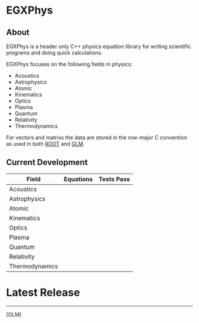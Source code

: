 # EGXPhys
## About
EGXPhys is a header only C++ physics equation library for writing scientific programs and doing quick calculations.

EGXPhys focuses on the following fields in physics:
* Acoustics
* Astrophysics
* Atomic
* Kinematics
* Optics
* Plasma
* Quantum
* Relativity
* Thermodynamics




For vectors and matrixs the data are stored in the row-major C convention as used in both [ROOT](https://root.cern.ch/) and [GLM](https://github.com/g-truc/glm). 


## Current Development

Field | Equations | Tests Pass 
------------ | ------------- | -------------
Acoustics | |
Astrophysics | |
Atomic| |
Kinematics | |
Optics | |
Plasma | |
Quantum | |
Relativity | |
Thermodynamics | |

# Latest Release
---


[GLM]